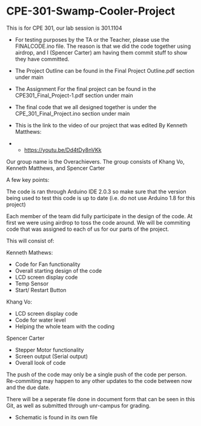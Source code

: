 # CPE-301-Swamp-Cooler-Project
This is for CPE 301, our lab session is 301.1104

- For testing purposes by the TA or the Teacher, please use the FINALCODE.ino file. The reason is that we did the code together using airdrop, and I (Spencer Carter) am having them commit stuff to show they have committed.

- The Project Outline can be found in the Final Project Outline.pdf section under main
- The Assignment For the final project can be found in the CPE301_Final_Project-1.pdf section under main
- The final code that we all designed together is under the CPE_301_Final_Project.ino section under main

- This is the link to the video of our project that was edited By Kenneth Matthews:
- - https://youtu.be/Dd4tDy8nVKk


Our group name is the Overachievers. The group consists of Khang Vo, Kenneth Matthews, and Spencer Carter

A few key points:

The code is ran through Arduino IDE 2.0.3 so make sure that the version being used to test this code is up to date (i.e. do not use Arduino 1.8 for this project)

Each member of the team did fully participate in the design of the code. At first we were using airdrop to toss the code around. We will be commiting code that was assigned to each of us for our parts of the project.

This will consist of:

Kenneth Mathews:
- Code for Fan functionality
- Overall starting design of the code
- LCD screen display code
- Temp Sensor 
- Start/ Restart Button


Khang Vo:
- LCD screen display code
- Code for water level
- Helping the whole team with the coding


Spencer Carter
- Stepper Motor functionality
- Screen output (Serial output)
- Overall look of code



The push of the code may only be a single push of the code per person. Re-commiting may happen to any other updates to the code between now and the due date. 

There will be a seperate file done in document form that can be seen in this Git, as well as submitted through unr-campus for grading. 

- Schematic is found in its own file



